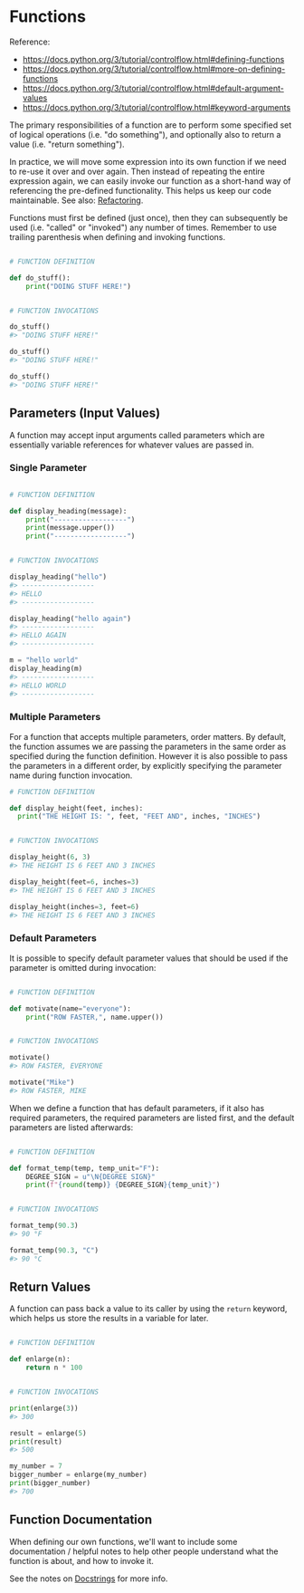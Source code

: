 # Functions

Reference:

  + https://docs.python.org/3/tutorial/controlflow.html#defining-functions
  + https://docs.python.org/3/tutorial/controlflow.html#more-on-defining-functions
  + https://docs.python.org/3/tutorial/controlflow.html#default-argument-values
  + https://docs.python.org/3/tutorial/controlflow.html#keyword-arguments

The primary responsibilities of a function are to perform some specified set of logical operations (i.e. "do something"), and optionally also to return a value (i.e. "return something").

In practice, we will move some expression into its own function if we need to re-use it over and over again. Then instead of repeating the entire expression again, we can easily invoke our function as a short-hand way of referencing the pre-defined functionality. This helps us keep our code maintainable. See also: [Refactoring](/notes/software/refactoring.md).

Functions must first be defined (just once), then they can subsequently be used (i.e. "called" or "invoked") any number of times. Remember to use trailing parenthesis when defining and invoking functions.

```python

# FUNCTION DEFINITION

def do_stuff(): 
    print("DOING STUFF HERE!")


# FUNCTION INVOCATIONS

do_stuff() 
#> "DOING STUFF HERE!"

do_stuff() 
#> "DOING STUFF HERE!"

do_stuff() 
#> "DOING STUFF HERE!"
```

## Parameters (Input Values)

A function may accept input arguments called parameters which are essentially variable references for whatever values are passed in.

### Single Parameter

```python

# FUNCTION DEFINITION

def display_heading(message):
    print("------------------")
    print(message.upper())
    print("------------------")


# FUNCTION INVOCATIONS

display_heading("hello")
#> ------------------
#> HELLO
#> ------------------

display_heading("hello again")
#> ------------------
#> HELLO AGAIN
#> ------------------

m = "hello world" 
display_heading(m)
#> ------------------
#> HELLO WORLD
#> ------------------

```

### Multiple Parameters

For a function that accepts multiple parameters, order matters. By default, the function assumes we are passing the parameters in the same order as specified during the function definition. However it is also possible to pass the parameters in a different order, by explicitly specifying the parameter name during function invocation.


```python
# FUNCTION DEFINITION

def display_height(feet, inches):
  print("THE HEIGHT IS: ", feet, "FEET AND", inches, "INCHES")


# FUNCTION INVOCATIONS

display_height(6, 3)
#> THE HEIGHT IS 6 FEET AND 3 INCHES 

display_height(feet=6, inches=3)
#> THE HEIGHT IS 6 FEET AND 3 INCHES 

display_height(inches=3, feet=6)
#> THE HEIGHT IS 6 FEET AND 3 INCHES 
```

### Default Parameters

It is possible to specify default parameter values that should be used if the parameter is omitted during invocation:


```py

# FUNCTION DEFINITION

def motivate(name="everyone"):
    print("ROW FASTER,", name.upper())


# FUNCTION INVOCATIONS

motivate() 
#> ROW FASTER, EVERYONE

motivate("Mike") 
#> ROW FASTER, MIKE

```

When we define a function that has default parameters, if it also has required parameters, the required parameters are listed first, and the default parameters are listed afterwards:


```py

# FUNCTION DEFINITION

def format_temp(temp, temp_unit="F"):
    DEGREE_SIGN = u"\N{DEGREE SIGN}"
    print(f"{round(temp)} {DEGREE_SIGN}{temp_unit}")


# FUNCTION INVOCATIONS

format_temp(90.3) 
#> 90 °F

format_temp(90.3, "C") 
#> 90 °C
```




## Return Values

A function can pass back a value to its caller by using the `return` keyword, which helps us store the results in a variable for later. 

```python

# FUNCTION DEFINITION

def enlarge(n):
    return n * 100


# FUNCTION INVOCATIONS

print(enlarge(3))
#> 300

result = enlarge(5)
print(result)
#> 500

my_number = 7
bigger_number = enlarge(my_number)
print(bigger_number)
#> 700
```



## Function Documentation

When defining our own functions, we'll want to include some documentation / helpful notes to help other people understand what the function is about, and how to invoke it. 

See the notes on [Docstrings](/notes/python/docstrings.md) for more info.
